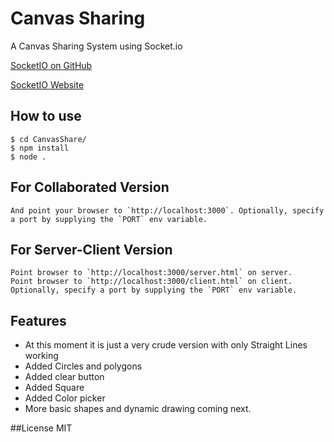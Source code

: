 
# Canvas Sharing

A Canvas Sharing System using Socket.io

[SocketIO on GitHub](https://github.com/Automattic/socket.io)

[SocketIO Website](http://socket.io/)

## How to use

```
$ cd CanvasShare/
$ npm install
$ node .
```
## For Collaborated Version

```
And point your browser to `http://localhost:3000`. Optionally, specify
a port by supplying the `PORT` env variable.
```
## For Server-Client Version
```
Point browser to `http://localhost:3000/server.html` on server.
Point browser to `http://localhost:3000/client.html` on client.
Optionally, specify a port by supplying the `PORT` env variable.
```

## Features

- At this moment it is just a very crude version with only Straight Lines working
- Added Circles and polygons
- Added clear button
- Added Square
- Added Color picker
- More basic shapes and dynamic drawing coming next.


##License
MIT	
		
